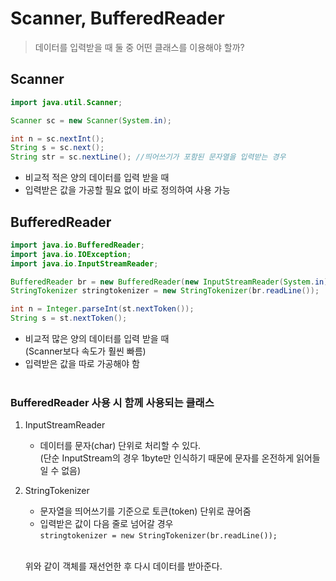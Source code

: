 # Scanner, BufferedReader

> 데이터를 입력받을 때 둘 중 어떤 클래스를 이용해야 할까?

##  Scanner
```java
import java.util.Scanner;

Scanner sc = new Scanner(System.in);

int n = sc.nextInt();
String s = sc.next();
String str = sc.nextLine(); //띄어쓰기가 포함된 문자열을 입력받는 경우
```
 - 비교적 적은 양의 데이터를 입력 받을 때
 - 입력받은 값을 가공할 필요 없이 바로 정의하여 사용 가능

 ## BufferedReader
 ```java
 import java.io.BufferedReader;
 import java.io.IOException;
 import java.io.InputStreamReader;

 BufferedReader br = new BufferedReader(new InputStreamReader(System.in));
 StringTokenizer stringtokenizer = new StringTokenizer(br.readLine());

 int n = Integer.parseInt(st.nextToken());
 String s = st.nextToken();
 ```

- 비교적 많은 양의 데이터를 입력 받을 때
<br> (Scanner보다 속도가 훨씬 빠름)
- 입력받은 값을 따로 가공해야 함
<br><br>

### BufferedReader 사용 시 함께 사용되는 클래스

1. InputStreamReader
   - 데이터를 문자(char) 단위로 처리할 수 있다.
   <br> (단순 InputStream의 경우 1byte만 인식하기 때문에 문자를 온전하게 읽어들일 수 없음)

 2. StringTokenizer
     - 문자열을 띄어쓰기를 기준으로 토큰(token) 단위로 끊어줌
     - 입력받은 값이 다음 줄로 넘어갈 경우   
    ` stringtokenizer = new StringTokenizer(br.readLine()); `
     
     <br>위와 같이 객체를 재선언한 후 다시 데이터를 받아준다.